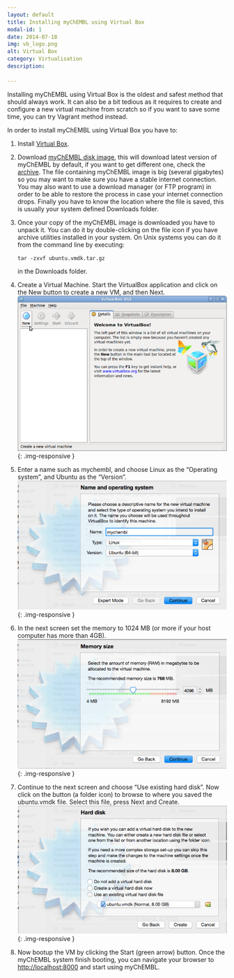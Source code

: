 ```yaml
---
layout: default
title: Installing myChEMBL using Virtual Box
modal-id: 1
date: 2014-07-18
img: vb_logo.png
alt: Virtual Box
category: Virtualisation
description:

---
```


Installing myChEMBL using Virtual Box is the oldest and safest method that should always work.
It can also be a bit tedious as it requires to create and configure a new virtual machine from scratch so if you want to
save some time, you can try Vagrant method instead.

In order to install myChEMBL using Virtual Box you have to:

1. Install [Virtual Box](https://www.virtualbox.org/).
2. Download <a href="http://ftp.ebi.ac.uk/pub/databases/chembl/VM/myChEMBL/releases/myChEMBL-20_0/Ubuntu/VirtualBox/ubuntu.vmdk.tar.gz" class="download-link">myChEMBL disk image</a>,
   this will download latest version of myChEMBL by default, if you want to get different one, check the [archive](http://).
   The file containing myChEMBL image is big (several gigabytes) so you may want to make sure you have a stable
   internet connection. You may also want to use a download manager (or FTP program) in order to be able to restore the
   process in case your internet connection drops. Finally you have to know the location where the file is saved, this
   is usually your system defined Downloads folder.
3. Once your copy of the myChEMBL image is downloaded you have to unpack it. You can do it by double-clicking on the
   file icon if you have archive utilities installed in your system. On Unix systems you can do it from the command line
   by executing:

       tar -zxvf ubuntu.vmdk.tar.gz

   in the Downloads folder.
4. Create a Virtual Machine.
   Start the VirtualBox application and click on the New button to create a new VM, and then Next.
   ![New VM](img/virtualbox.png){: .img-responsive }

5. Enter a name such as mychembl, and choose Linux as the “Operating system”, and Ubuntu as the “Version”.
   ![VB select name](img/virtualbox_select_name.png){: .img-responsive }

6. In the next screen set the memory to 1024 MB (or more if your host computer has more than 4GB).
   ![VMDK memory](img/vmdk_memory.png){: .img-responsive }

7. Continue to the next screen and choose “Use existing hard disk”.
   Now click on the button (a folder icon) to browse to where you saved the ubuntu.vmdk file.
   Select this file, press Next and Create.
   ![VMDK disk](img/vmdk_disk.png){: .img-responsive }

8. Now bootup the VM by clicking the Start (green arrow) button. Once the myChEMBL system finish booting, you can
   navigate your browser to [http://localhost:8000](http://localhost:8000) and start using myChEMBL.

